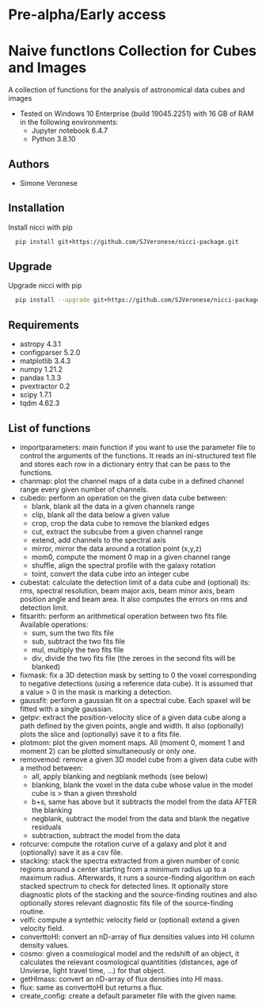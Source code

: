 # Pre-alpha/Early access

# Naive functIons Collection for Cubes and Images
A collection of functions for the analysis of astronomical data cubes and images
* Tested on Windows 10 Enterprise (build 19045.2251) with 16 GB of RAM in the following environments:
  - Jupyter notebook 6.4.7
  - Python 3.8.10
  
## Authors
- Simone Veronese

## Installation
Install nicci with pip
```bash
  pip install git+https://github.com/SJVeronese/nicci-package.git
```

## Upgrade
Upgrade nicci with pip
```bash
  pip install --upgrade git+https://github.com/SJVeronese/nicci-package.git
```

## Requirements
* astropy 4.3.1
* configparser 5.2.0
* matplotlib 3.4.3
* numpy 1.21.2
* pandas 1.3.3
* pvextractor 0.2
* scipy 1.7.1
* tqdm 4.62.3

## List of functions
* importparameters: main function if you want to use the parameter file to control the arguments of the functions. It reads an ini-structured text file and stores each row in a dictionary entry that can be pass to the functions.
* chanmap: plot the channel maps of a data cube in a defined channel range every given number of channels.
* cubedo: perform an operation on the given data cube between:
  - blank, blank all the data in a given channels range
  - clip, blank all the data below a given value
  - crop, crop the data cube to remove the blanked edges
  - cut, extract the subcube from a given channel range
  - extend, add channels to the spectral axis
  - mirror, mirror the data around a rotation point (x,y,z)
  - mom0, compute the moment 0 map in a given channel range
  - shuffle, align the spectral profile with the galaxy rotation
  - toint, convert the data cube into an integer cube 
* cubestat: calculate the detection limit of a data cube and (optional) its: rms, spectral resolution, beam major axis, beam minor axis, beam position angle and beam area. It also computes the errors on rms and detection limit.
* fitsarith: perform an arithmetical operation between two fits file. Available operations:
  - sum, sum the two fits file
  - sub, subtract the two fits file
  - mul, multiply the two fits file
  - div, divide the two fits file (the zeroes in the second fits will be blanked)
* fixmask: fix a 3D detection mask by setting to 0 the voxel corresponding to negative detections (using a reference data cube). It is assumed that a value > 0 in the mask is marking a detection.
* gaussfit: perform a gaussian fit on a spectral cube. Each spaxel will be fitted with a single gaussian.
* getpv: extract the position-velocity slice of a given data cube along a path defined by the given points, angle and width. It also (optionally) plots the slice and (optionally) save it to a fits file.
* plotmom: plot the given moment maps. All (moment 0, moment 1 and moment 2) can be plotted simultaneously or only one.
* removemod: remove a given 3D model cube from a given data cube with a method between:
  - all, apply blanking and negblank methods (see below)
  - blanking, blank the voxel in the data cube whose value in the model cube is > than a given threshold
  - b+s, same has above but it subtracts the model from the data AFTER the blanking
  - negblank, subtract the model from the data and blank the negative residuals
  - subtraction, subtract the model from the data
* rotcurve: compute the rotation curve of a galaxy and plot it and (optionally) save it as a csv file.
* stacking: stack the spectra extracted from a given number of conic regions around a center starting from a minimum radius up to a maximum radius. Afterwards, it runs a source-finding algorithm on each stacked spectrum to check for detected lines. It optionally store diagnostic plots of the stacking and the source-finding routines and also optionally stores relevant diagnostic fits file of the source-finding routine.
* velfi: compute a syntethic velocity field or (optional) extend a given velocity field.
* converttoHI: convert an nD-array of flux densities values into HI column density values.
* cosmo: given a cosmological model and the redshift of an object, it calculates the relevant cosmological  quantitities (distances, age of Unvierse, light travel time, ...) for that object.
* getHImass: convert an nD-array of flux densities into HI mass.
* flux: same as converttoHI but returns a flux.
* create_config: create a default parameter file with the given name.
